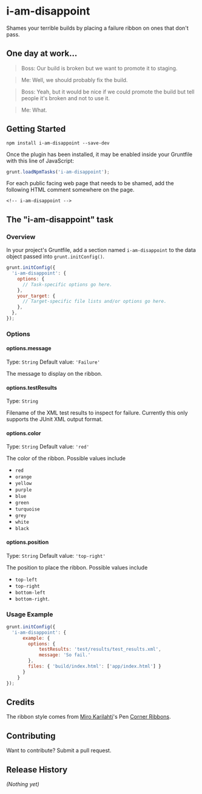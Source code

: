# i-am-disappoint

Shames your terrible builds by placing a failure ribbon on ones
that don't pass.

## One day at work...

> Boss: Our build is broken but we want to promote it to staging.

> Me: Well, we should probably fix the build.

> Boss: Yeah, but it would be nice if we could promote the build but tell people it's broken and not to use it.

> Me: What.


## Getting Started

```shell
npm install i-am-disappoint --save-dev
```

Once the plugin has been installed, it may be enabled inside your Gruntfile with this line of JavaScript:

```js
grunt.loadNpmTasks('i-am-disappoint');
```

For each public facing web page that needs to be shamed, add the following HTML comment somewhere
on the page.

    <!-- i-am-disappoint -->


## The "i-am-disappoint" task

### Overview
In your project's Gruntfile, add a section named `i-am-disappoint` to the data object passed into `grunt.initConfig()`.

```js
grunt.initConfig({
  'i-am-disappoint': {
    options: {
      // Task-specific options go here.
    },
    your_target: {
      // Target-specific file lists and/or options go here.
    },
  },
});
```

### Options


#### options.message
Type: `String`
Default value: `'Failure'`

The message to display on the ribbon.


#### options.testResults
Type: `String`

Filename of the XML test results to inspect for failure. Currently this only supports the JUnit XML output format.

#### options.color
Type: `String`
Default value: `'red'`

The color of the ribbon. Possible values include
* `red`
* `orange`
* `yellow`
* `purple`
* `blue`
* `green`
* `turquoise`
* `grey`
* `white`
* `black`

#### options.position
Type: `String`
Default value: `'top-right'`

The position to place the ribbon. Possible values include
* `top-left`
* `top-right`
* `bottom-left`
* `bottom-right`.

### Usage Example

```js
grunt.initConfig({
  'i-am-disappoint': {
      example: {
        options: {
            testResults: 'test/results/test_results.xml',
            message: 'So fail.'
        },
        files: { 'build/index.html': ['app/index.html'] }
      }
    }
});
```

## Credits
The ribbon style comes from  [Miro Karilahti](http://codepen.io/miroot)'s Pen [Corner Ribbons](http://codepen.io/miroot/pen/wiKAp/).


## Contributing
Want to contribute? Submit a pull request.

## Release History
_(Nothing yet)_
